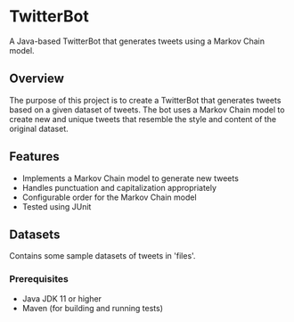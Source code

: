 # TwitterBot

A Java-based TwitterBot that generates tweets using a Markov Chain model.

## Overview

The purpose of this project is to create a TwitterBot that generates tweets based on a given dataset of tweets. The bot uses a Markov Chain model to create new and unique tweets that resemble the style and content of the original dataset.

## Features

- Implements a Markov Chain model to generate new tweets
- Handles punctuation and capitalization appropriately
- Configurable order for the Markov Chain model
- Tested using JUnit

## Datasets
Contains some sample datasets of tweets in 'files'.

### Prerequisites

- Java JDK 11 or higher
- Maven (for building and running tests)
